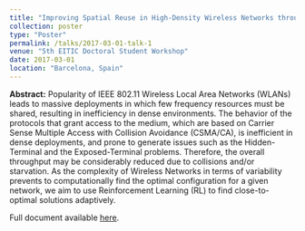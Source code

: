 ```yaml
---
title: "Improving Spatial Reuse in High-Density Wireless Networks through Learning"
collection: poster
type: "Poster"
permalink: /talks/2017-03-01-talk-1
venue: "5th EITIC Doctoral Student Workshop"
date: 2017-03-01
location: "Barcelona, Spain"
---
```


**Abstract:** Popularity of IEEE 802.11 Wireless Local Area Networks (WLANs) leads to massive deployments in which few frequency resources must be shared, resulting in inefficiency in dense environments. The behavior of the protocols that grant access to the medium, which are based on Carrier Sense Multiple Access with Collision Avoidance (CSMA/CA), is inefficient in dense deployments, and prone to generate issues such as the Hidden-Terminal and the Exposed-Terminal problems. Therefore, the overall throughput may be considerably reduced due to collisions and/or starvation. As the complexity of Wireless Networks in terms of variability prevents to computationally find the optimal configuration for a given network, we aim to use Reinforcement Learning (RL) to find close-to-optimal solutions adaptively.

Full document available [here](https://fwilhelmi.github.io/files/Francesc_Wilhelmi_Poster_2017.pdf).
